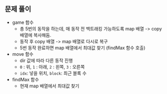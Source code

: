 ## 문제 풀이
- game 함수
  - 총 5번의 동작을 하는데, 매 동작 전 백트래킹 가능하도록 map 배열 -> copy 배열에 복사해둠.
  - 동작 후 copy 배열 -> map 배열로 다시로 복구
  - 5번 동작 완료하면 map 배열에서 최대값 찾기 (findMax 함수 호출)
- move 함수
  - dir 값에 따라 다른 동작 진행 
  - `0` : 위, `1` : 아래, `2` : 왼쪽, `3` : 오른쪽
  - `idx`: 넣을 위치, `block`: 최근 블록 수 
- findMax 함수
  - 현재 map 배열에서 최대값 찾기 
